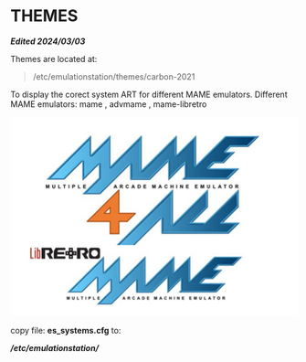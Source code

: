 # THEMES

***Edited 2024/03/03***

Themes are located at:
>/etc/emulationstation/themes/carbon-2021

To display the corect system ART for different MAME emulators.
Different MAME emulators: mame , advmame , mame-libretro

<!----->
![system](system.png)


copy file: **es_systems.cfg** to:

***/etc/emulationstation/***
